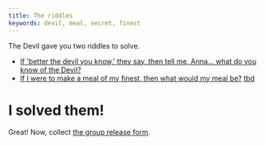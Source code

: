 ```yaml
---
title: The riddles
keywords: devil, meal, secret, finest
---
```


The Devil gave you two riddles to solve.

 - [If 'better the devil you know,' they say, then tell me, Anna... what do you know of the Devil?](010-riddle-know.md)
 - [If I were to make a meal of my finest, then what would my meal be?](020-riddle-meal.md)
[tbd](tbd)

# I solved them!
Great! Now, collect [the group release form](../120-group-form.md).
